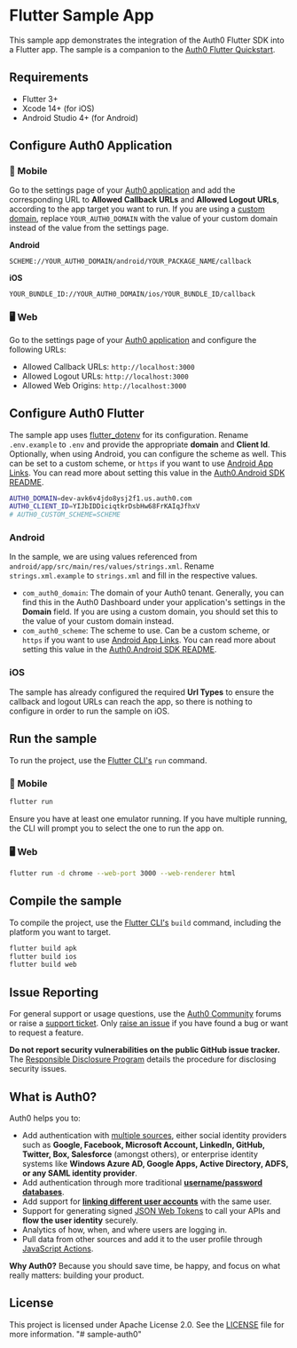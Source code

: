 # Flutter Sample App

This sample app demonstrates the integration of the Auth0 Flutter SDK into a Flutter app. The sample is a companion to the [Auth0 Flutter Quickstart](https://auth0.com/docs/quickstart/native/flutter/interactive).

## Requirements

- Flutter 3+
- Xcode 14+ (for iOS)
- Android Studio 4+ (for Android)

## Configure Auth0 Application

### 📱 Mobile

Go to the settings page of your [Auth0 application](https://manage.auth0.com/#/applications/) and add the corresponding URL to **Allowed Callback URLs** and **Allowed Logout URLs**, according to the app target you want to run. If you are using a [custom domain](https://auth0.com/docs/customize/custom-domains), replace `YOUR_AUTH0_DOMAIN` with the value of your custom domain instead of the value from the settings page.

**Android**

```text
SCHEME://YOUR_AUTH0_DOMAIN/android/YOUR_PACKAGE_NAME/callback
```

**iOS**

```text
YOUR_BUNDLE_ID://YOUR_AUTH0_DOMAIN/ios/YOUR_BUNDLE_ID/callback
```

### 🖥️ Web

Go to the settings page of your [Auth0 application](https://manage.auth0.com/#/applications/) and configure the following URLs:

- Allowed Callback URLs: `http://localhost:3000`
- Allowed Logout URLs: `http://localhost:3000`
- Allowed Web Origins: `http://localhost:3000`

## Configure Auth0 Flutter

The sample app uses [flutter_dotenv](https://pub.dev/packages/flutter_dotenv) for its configuration. Rename `.env.example` to `.env` and provide the appropriate **domain** and **Client Id**. Optionally, when using Android, you can configure the scheme as well. This can be set to a custom scheme, or `https` if you want to use [Android App Links](https://auth0.com/docs/applications/enable-android-app-links). You can read more about setting this value in the [Auth0.Android SDK README](https://github.com/auth0/Auth0.Android#a-note-about-app-deep-linking).

```sh
AUTH0_DOMAIN=dev-avk6v4jdo8ysj2f1.us.auth0.com
AUTH0_CLIENT_ID=YIJbIDDiciqtkrDsbHw68FrKAIqJfhxV
# AUTH0_CUSTOM_SCHEME=SCHEME
```

### Android

In the sample, we are using values referenced from `android/app/src/main/res/values/strings.xml`. Rename `strings.xml.example` to `strings.xml` and fill in the respective values.

- `com_auth0_domain`: The domain of your Auth0 tenant. Generally, you can find this in the Auth0 Dashboard under your application's settings in the **Domain** field. If you are using a custom domain, you should set this to the value of your custom domain instead.
- `com_auth0_scheme`: The scheme to use. Can be a custom scheme, or `https` if you want to use [Android App Links](https://auth0.com/docs/applications/enable-android-app-links). You can read more about setting this value in the [Auth0.Android SDK README](https://github.com/auth0/Auth0.Android#a-note-about-app-deep-linking).

### iOS

The sample has already configured the required **Url Types**  to ensure the callback and logout URLs can reach the app, so there is nothing to configure in order to run the sample on iOS.

## Run the sample

To run the project, use the [Flutter CLI's](https://docs.flutter.dev/reference/flutter-cli) `run` command.

### 📱 Mobile

```sh
flutter run
```

Ensure you have at least one emulator running. If you have multiple running, the CLI will prompt you to select the one to run the app on.

### 🖥️ Web

```sh
flutter run -d chrome --web-port 3000 --web-renderer html
```

## Compile the sample

To compile the project, use the [Flutter CLI's](https://docs.flutter.dev/reference/flutter-cli) `build` command, including the platform you want to target.

```sh
flutter build apk
flutter build ios
flutter build web
```

## Issue Reporting

For general support or usage questions, use the [Auth0 Community](https://community.auth0.com/c/sdks/5) forums or raise a [support ticket](https://support.auth0.com/). Only [raise an issue](https://github.com/auth0-samples/auth0-flutter-samples/issues) if you have found a bug or want to request a feature.

**Do not report security vulnerabilities on the public GitHub issue tracker.** The [Responsible Disclosure Program](https://auth0.com/responsible-disclosure-policy) details the procedure for disclosing security issues.

## What is Auth0?

Auth0 helps you to:

* Add authentication with [multiple sources](https://auth0.com/docs/authenticate/identity-providers), either social identity providers such as **Google, Facebook, Microsoft Account, LinkedIn, GitHub, Twitter, Box, Salesforce** (amongst others), or enterprise identity systems like **Windows Azure AD, Google Apps, Active Directory, ADFS, or any SAML identity provider**.
* Add authentication through more traditional **[username/password databases](https://auth0.com/docs/authenticate/database-connections/custom-db)**.
* Add support for **[linking different user accounts](https://auth0.com/docs/manage-users/user-accounts/user-account-linking)** with the same user.
* Support for generating signed [JSON Web Tokens](https://auth0.com/docs/secure/tokens/json-web-tokens) to call your APIs and **flow the user identity** securely.
* Analytics of how, when, and where users are logging in.
* Pull data from other sources and add it to the user profile through [JavaScript Actions](https://auth0.com/docs/customize/actions).

**Why Auth0?** Because you should save time, be happy, and focus on what really matters: building your product.

## License

This project is licensed under Apache License 2.0. See the [LICENSE](../LICENSE) file for more information.
"# sample-auth0" 
